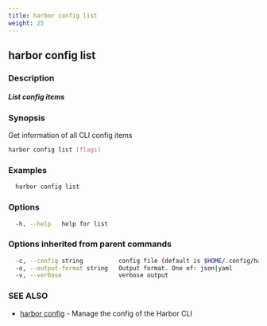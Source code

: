 ```yaml
---
title: harbor config list
weight: 25
---
```

## harbor config list

### Description

##### List config items

### Synopsis

Get information of all CLI config items

```sh
harbor config list [flags]
```

### Examples

```sh
  harbor config list
```

### Options

```sh
  -h, --help   help for list
```

### Options inherited from parent commands

```sh
  -c, --config string          config file (default is $HOME/.config/harbor-cli/config.yaml)
  -o, --output-format string   Output format. One of: json|yaml
  -v, --verbose                verbose output
```

### SEE ALSO

* [harbor config](harbor-config.md)	 - Manage the config of the Harbor CLI

